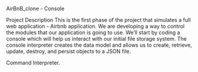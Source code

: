 AirBnB_clone -  Console 

Project Description 
This is the first phase of the project that simulates a full web application - Airbnb application. We are developing a way to control the modules that our application is going to use. We’ll start by coding a console which will help us interact with our initial file storage system. The console interpreter creates the data model and allows us to create, retrieve, update,  destroy, and persist objects to a JSON file. 

Command Interpreter. 



